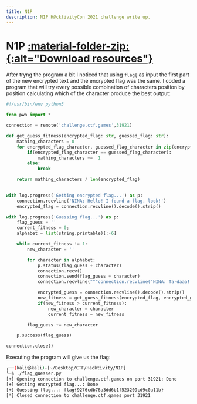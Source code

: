 ```yaml
---
title: N1P
description: N1P H@cktivityCon 2021 challenge write up.
---
```


# N1P <a href='/assets/resources/CTFs/H@cktivityCon_2021/N1P-resources.zip' title="Download resources"> :material-folder-zip:{:alt="Download resources"} </a>

After tryng the program a bit I noticed that using `flag{` as input the first part of the new encrypted text and the encrypted flag was the same. I coded a program that will try every possible combination of characters position by position calculating which of the character produce the best output:


```python
#!/usr/bin/env python3

from pwn import *

connection = remote('challenge.ctf.games',31921)

def get_guess_fitness(encrypted_flag: str, guessed_flag: str):
	mathing_characters = 0
	for encrypted_flag_character, guessed_flag_character in zip(encrypted_flag, guessed_flag):
		if(encrypted_flag_character == guessed_flag_character):
			mathing_characters +=  1
		else:
			break

	return mathing_characters / len(encrypted_flag)
	

with log.progress('Getting encrypted flag...') as p:
	connection.recvline('NINA: Hello! I found a flag, look!')
	encrypted_flag = connection.recvline().decode().strip()

with log.progress('Guessing flag...') as p:
	flag_guess = ''
	current_fitness = 0;
	alphabet = list(string.printable)[:-6]

	while current_fitness != 1:
		new_character = ''

		for character in alphabet:
			p.status(flag_guess + character)
			connection.recv()
			connection.send(flag_guess + character)
			connection.recvline("""connection.recvline('NINA: Ta-daaa!! I think this is called a 'one' 'time' 'pad' or something?')""")

			encrypted_guess = connection.recvline().decode().strip()
			new_fitness = get_guess_fitness(encrypted_flag, encrypted_guess)
			if(new_fitness > current_fitness):
				new_character = character
				current_fitness = new_fitness

		flag_guess += new_character

	p.success(flag_guess)

connection.close()
```

Executing the program will give us the flag:

```bash
┌──(kali㉿kali)-[~/Desktop/CTF/Hacktivity/N1P]
└─$ ./flag_guesser.py
[+] Opening connection to challenge.ctf.games on port 31921: Done
[+] Getting encrypted flag...: Done
[+] Guessing flag...: flag{9276cdb76a3dd6b1f523209cd9c0a11b}
[*] Closed connection to challenge.ctf.games port 31921
```
